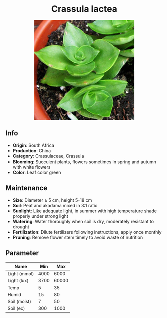 <h1 align='center'>Crassula lactea</h1>
<p align="center">
    <img 
        align='center'
        width='320'
        src="../images/crassula lactea.png" 
        alt='Crassula lactea' />
</p>

## Info

 - **Origin**: South Africa
 - **Production**: China
 - **Category**: Crassulaceae, Crassula
 - **Blooming**: Succulent plants, flowers sometimes in spring and autumn with white flowers
 - **Color**: Leaf color green

## Maintenance

 - **Size**: Diameter ≥ 5 cm, height 5-18 cm
 - **Soil**: Peat and akadama mixed in 3:1 ratio
 - **Sunlight**: Like adequate light, in summer with high temperature shade properly under strong light
 - **Watering**: Water thoroughly when soil is dry, moderately resistant to drought
 - **Fertilization**: Dilute fertilizers following instructions,  apply once monthly
 - **Pruning**: Remove flower stem timely to avoid waste of nutrition

## Parameter

| Name         | Min  | Max   |
|--------------|------|-------|
| Light (mmol) | 4000 | 6000  |
| Light (lux)  | 3700 | 60000 |
| Temp         | 5    | 35    |
| Humid        | 15   | 80    |
| Soil (moist) | 7   | 50    |
| Soil (ec)    | 300  | 1000  |